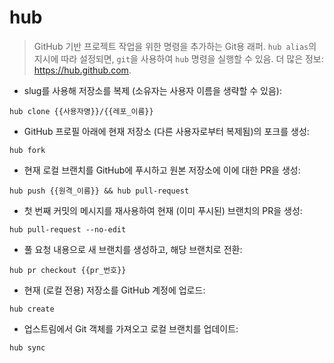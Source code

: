# hub

> GitHub 기반 프로젝트 작업을 위한 명령을 추가하는 Git용 래퍼.
> `hub alias`의 지시에 따라 설정되면, `git`을 사용하여 `hub` 명령을 실행할 수 있음.
> 더 많은 정보: <https://hub.github.com>.

- slug를 사용해 저장소를 복제 (소유자는 사용자 이름을 생략할 수 있음):

`hub clone {{사용자명}}/{{레포_이름}}`

- GitHub 프로필 아래에 현재 저장소 (다른 사용자로부터 복제됨)의 포크를 생성:

`hub fork`

- 현재 로컬 브랜치를 GitHub에 푸시하고 원본 저장소에 이에 대한 PR을 생성:

`hub push {{원격_이름}} && hub pull-request`

- 첫 번째 커밋의 메시지를 재사용하여 현재 (이미 푸시된) 브랜치의 PR을 생성:

`hub pull-request --no-edit`

- 풀 요청 내용으로 새 브랜치를 생성하고, 해당 브랜치로 전환:

`hub pr checkout {{pr_번호}}`

- 현재 (로컬 전용) 저장소를 GitHub 계정에 업로드:

`hub create`

- 업스트림에서 Git 객체를 가져오고 로컬 브랜치를 업데이트:

`hub sync`

